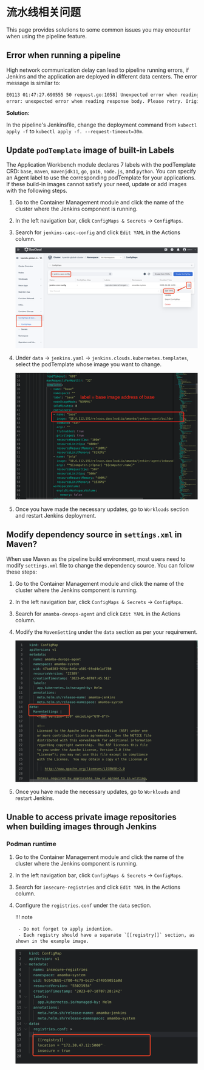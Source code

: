 # 流水线相关问题

This page provides solutions to some common issues you may encounter when using the pipeline feature.

## Error when running a pipeline

High network communication delay can lead to pipeline running errors, if Jenkins and the application are deployed in different data centers. The error message is similar to:

```bash
E0113 01:47:27.690555 50 request.go:1058] Unexpected error when reading response body: net/http: request canceled (Client.Timeout or context cancellation while reading body)
error: unexpected error when reading response body. Please retry. Original error: net/http: request canceled (Client.Timeout or context cancellation while reading body)
```

**Solution:**

In the pipeline's Jenkinsfile, change the deployment command from `kubectl apply -f` to `kubectl apply -f. --request-timeout=30m`.

## Update `podTemplate` image of built-in Labels

The Application Workbench module declares 7 labels with the podTemplate CRD: `base`, `maven`, `mavenjdk11`, `go`, `go16`, `node.js`, and `python`. You can specify an Agent label to use the corresponding podTemplate for your applications. If these build-in images cannot satisfy your need, update or add images with the following steps.

1. Go to the Container Management module and click the name of the cluster where the Jenkins component is running.

2. In the left navigation bar, click `ConfigMaps & Secrets` -> `ConfigMaps`.

3. Search for `jenkins-casc-config` and click `Edit YAML` in the Actions column.

    ![screen](../images/faq01.png)

4. Under `data` -> `jenkins.yaml` -> `jenkins.clouds.kubernetes.templates`, select the podTemplate whose image you want to change.

    ![screen](../images/faq02.png)

5. Once you have made the necessary updates, go to `Workloads` section and restart Jenkins deployment.

## Modify dependency source in `settings.xml` in Maven?

When use Maven as the pipeline build environment, most users need to modify `settings.xml` file to change the dependency source. You can follow these steps:

1. Go to the Container Management module and click the name of the cluster where the Jenkins component is running.

2. In the left navigation bar, click `ConfigMaps & Secrets` -> `ConfigMaps`.

3. Search for `amamba-devops-agent` and click `Edit YAML` in the Actions column.

4. Modify the `MavenSetting` under the `data` section as per your requirement.

    ![screen](../images/faq03.png)

5. Once you have made the necessary updates, go to `Workloads` and restart Jenkins.

## Unable to access private image repositories when building images through Jenkins

### Podman runtime

1. Go to the Container Management module and click the name of the cluster where the Jenkins component is running.

2. In the left navigation bar, click `ConfigMaps & Secrets` -> `ConfigMaps`.

3. Search for `insecure-registries` and click `Edit YAML` in the Actions column.

4. Configure the `registries.conf` under the `data` section.

    !!! note

        - Do not forget to apply indention.
        - Each registry should have a separate `[[registry]]` section, as shown in the example image.

    ![example](../images/faq04.png)
